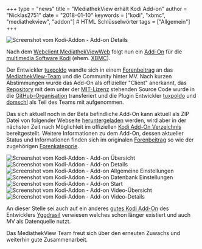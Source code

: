 +++
type = "news"
title = "MediathekView erhält Kodi Add-on"
author = "Nicklas2751"
date = "2018-01-10"
keywords = ["kodi", "xbmc", "mediathekview", "addon"] # HTML Schlüsselwörter
tags = ["Allgemein"]
+++

![Screenshot vom Kodi-Addon - Add-on Details](/images/news/kodiaddon001.png)

Nach dem [Webclient MediathekViewWeb](https://mediathekviewweb.de/) folgt nun ein [Add-On](https://kodi.tv/addons) für die [multimedia Software Kodi](https://kodi.tv/) (ehem. [XBMC](https://de.wikipedia.org/wiki/Kodi_(Software))).

Der Entwickler [tuxpoldo](https://github.com/tuxpoldo) wandte sich in einem [Forenbeitrag](https://forum.mediathekview.de/topic/1084/noch-ein-mediatheken-plugin-f%C3%BCr-kodi) an das [MediathekView-Team](https://mediathekview.de/ueberuns/) und die Community hinter MV. Nach kurzen Abstimmungen wurde das Add-On als offizieller "Client" anerkannt, das [Repository](https://github.com/mediathekview/plugin.video.mediathekview) mit dem unter der [MIT-Lizenz](https://github.com/mediathekview/plugin.video.mediathekview/blob/master/LICENSE.txt) stehenden Source Code wurde in die [GitHub-Organisation](https://github.com/mediathekview) transferiert und die Plugin Entwickler [tuxpoldo](https://github.com/tuxpoldo) und [domschl](https://github.com/domschl) als Teil des Teams mit aufgenommen.

Das sich aktuell noch in der Beta befindliche Add-On kann aktuell als ZIP Datei von folgender Webseite [heruntergeladen](https://archive.yeasoft.net/xbmcaddonsbeta/plugin.video.mediathekview/) werden, wird aber in der nächsten Zeit nach Möglichleit im offiziellen [Kodi Add-On Verzeichnis](https://kodi.tv/addons) bereitgestellt.
Weitere Informationen zu dem Add-On, dessen aktueller Status und Informationen finden sich im originalen [Forenbeitrag](https://forum.mediathekview.de/topic/1084/noch-ein-mediatheken-plugin-f%C3%BCr-kodi) so wie der zugehörigen [Forenkategorie](https://forum.mediathekview.de/category/14/offizieller-client-kodi-add-on).

![Screenshot vom Kodi-Addon - Add-on Übersicht](/images/news/kodiaddon000.png)
![Screenshot vom Kodi-Addon - Add-on Details](/images/news/kodiaddon001.png)
![Screenshot vom Kodi-Addon - Add-on Allgemeine Einstellungen](/images/news/kodiaddon002.png)
![Screenshot vom Kodi-Addon - Add-on Datenbank Einstellungen](/images/news/kodiaddon003.png)
![Screenshot vom Kodi-Addon - Add-on Start](/images/news/kodiaddon004.png)
![Screenshot vom Kodi-Addon - Add-on Video-Übersicht](/images/news/kodiaddon005.png)
![Screenshot vom Kodi-Addon - Add-on Video-Details](/images/news/kodiaddon006.png)

An dieser Stelle sei auch auf ein anderes [gutes Kodi Add-On](https://forum.mediathekview.de/topic/193/mediatheken-plugin-für-kodi/) des Entwicklers [YggdrasiI](https://github.com/YggdrasiI) verwiesen welches schon länger existiert und auch MV als Datenquelle nutzt.

Das MediathekView Team freut sich über den erneuten Zuwachs und weiterhin gute Zusammenarbeit.